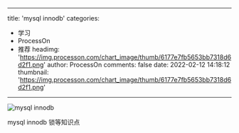 
---
title: 'mysql innodb'
categories: 
 - 学习
 - ProcessOn
 - 推荐
headimg: 'https://img.processon.com/chart_image/thumb/6177e7fb5653bb7318d6d2f1.png'
author: ProcessOn
comments: false
date: 2022-02-12 14:18:12
thumbnail: 'https://img.processon.com/chart_image/thumb/6177e7fb5653bb7318d6d2f1.png'
---

<div>   
<img class="thumb" alt="mysql innodb" src="https://img.processon.com/chart_image/thumb/6177e7fb5653bb7318d6d2f1.png" referrerpolicy="no-referrer">
<p>mysql innodb 锁等知识点</p>  
</div>
            